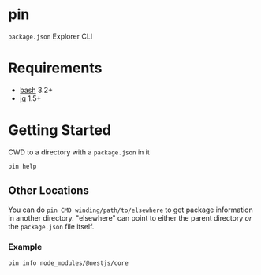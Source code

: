 # pin

`package.json` Explorer CLI

# Requirements

- [bash](https://www.gnu.org/software/bash/) 3.2+
- [jq](https://github.com/jqlang/jq) 1.5+

# Getting Started

CWD to a directory with a `package.json` in it

```shell
pin help
```

## Other Locations

You can do `pin CMD winding/path/to/elsewhere` to get package information in another directory. "elsewhere" can point to either the parent directory _or_ the `package.json` file itself.

### Example

```shell
pin info node_modules/@nestjs/core
```

